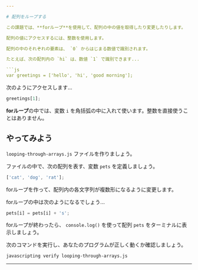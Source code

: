 ```yaml
---

# 配列をループする

この課題では、**forループ**を使用して、配列の中の値を取得したり変更したりします。

配列の値にアクセスするには、整数を使用します。

配列の中のそれぞれの要素は、 `0` からはじまる数値で識別されます。

たとえば、次の配列内の `hi` は、数値 `1` で識別できます...

```js
var greetings = ['hello', 'hi', 'good morning'];
```

次のようにアクセスします...

```js
greetings[1];
```

**forループ**の中では、変数 `i` を角括弧の中に入れて使います。整数を直接使うことはありません。

## やってみよう

`looping-through-arrays.js` ファイルを作りましょう。


ファイルの中で、次の配列を表す、変数 `pets` を定義しましょう。

```js
['cat', 'dog', 'rat'];
```

forループを作って、配列内の各文字列が複数形になるように変更します。

forループの中は次のようになるでしょう...

```js
pets[i] = pets[i] + 's';
```

forループが終わったら、 `console.log()` を使って配列 `pets` をターミナルに表示しましょう。

次のコマンドを実行し、あなたのプログラムが正しく動くか確認しましょう。

`javascripting verify looping-through-arrays.js`

---
```

